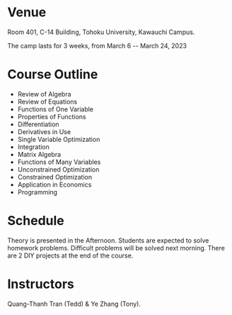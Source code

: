 # Venue

Room 401, C-14 Building, Tohoku University, Kawauchi Campus.

The camp lasts for 3 weeks, from March 6 -- March 24, 2023

# Course Outline

- Review of Algebra
- Review of Equations
- Functions of One Variable
- Properties of Functions
- Differentiation
- Derivatives in Use
- Single Variable Optimization
- Integration
- Matrix Algebra
- Functions of Many Variables
- Unconstrained Optimization
- Constrained Optimization
- Application in Economics
- Programming

# Schedule

Theory is presented in the Afternoon. Students are expected to solve homework problems. Difficult problems will be solved next morning. There are 2 DIY projects at the end of the course.

# Instructors

Quang-Thanh Tran (Tedd) & Ye Zhang (Tony).